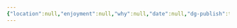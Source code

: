 ```yaml
---
{"location":null,"enjoyment":null,"why":null,"date":null,"dg-publish":true,"dg-home":null,"tags":null,"aliases":null,"permalink":"/templates/weekly-note-template/","dgPassFrontmatter":true,"updated":"2025-01-16T09:06:18.533+05:30"}
---
```


